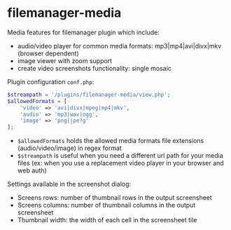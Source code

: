# filemanager-media
Media features for filemanager plugin which include:
- audio/video player for common media formats: mp3|mp4|avi|divx|mkv (browser dependent)
- image viewer with zoom support
- create video screenshots functionality: single mosaic


Plugin configuration `conf.php`:

```php 
$streampath = '/plugins/filemanager-media/view.php';
$allowedFormats = [
    'video' => 'avi|divx|mpeg|mp4|mkv',
    'audio' => 'mp3|wav|ogg',
    'image' => 'png|jpe?g'
];
```
  - `$allowedFormats` holds the allowed media formats file extensions (audio/video/image) in regex format
  - `$streampath` is useful when you need a different url path for your media files (ex: when you use a replacement video player in your browser and web auth) 
  
Settings available in the screenshot dialog:
 - Screens rows: number of thumbnail rows in the output screensheet 
 - Screens columns: number of thumbnail columns in the output screensheet 
 - Thumbnail width: the width of each cell in the screensheet tile



